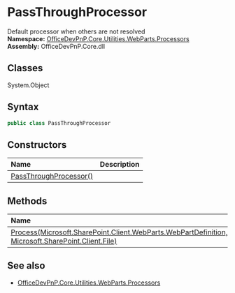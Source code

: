 # PassThroughProcessor
Default processor when others are not resolved  
**Namespace:** [OfficeDevPnP.Core.Utilities.WebParts.Processors](OfficeDevPnP.Core.Utilities.WebParts.Processors.md)  
**Assembly:** OfficeDevPnP.Core.dll  
## Classes
System.Object  
## Syntax
```C#
public class PassThroughProcessor
```
## Constructors
|**Name**|**Description**|
|:-----|:-----|
| [PassThroughProcessor()](PassThroughProcessorconstructor1details.md) | 
## Methods
|**Name**|**Description**|
|:-----|:-----|
| [Process(Microsoft.SharePoint.Client.WebParts.WebPartDefinition, Microsoft.SharePoint.Client.File)](PassThroughProcessorProcessMicrosoft.SharePoint.Client.WebParts.WebPartDefinitionMicrosoft.SharePoint.Client.File.md) | 
## See also
- [OfficeDevPnP.Core.Utilities.WebParts.Processors](OfficeDevPnP.Core.Utilities.WebParts.Processors.md)
